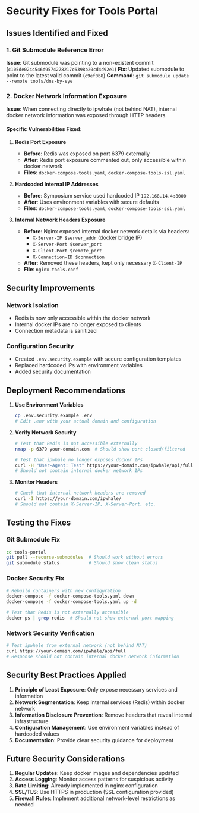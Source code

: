 # Security Fixes for Tools Portal

## Issues Identified and Fixed

### 1. Git Submodule Reference Error
**Issue**: Git submodule was pointing to a non-existent commit (`c105de024c546d9574278217c6398b20cd4d92e1`)
**Fix**: Updated submodule to point to the latest valid commit (`c9ef0b8`)
**Command**: `git submodule update --remote tools/dns-by-eye`

### 2. Docker Network Information Exposure
**Issue**: When connecting directly to ipwhale (not behind NAT), internal docker network information was exposed through HTTP headers.

#### Specific Vulnerabilities Fixed:

1. **Redis Port Exposure**
   - **Before**: Redis was exposed on port 6379 externally
   - **After**: Redis port exposure commented out, only accessible within docker network
   - **Files**: `docker-compose-tools.yaml`, `docker-compose-tools-ssl.yaml`

2. **Hardcoded Internal IP Addresses**
   - **Before**: Symposium service used hardcoded IP `192.168.14.4:8000`
   - **After**: Uses environment variables with secure defaults
   - **Files**: `docker-compose-tools.yaml`, `docker-compose-tools-ssl.yaml`

3. **Internal Network Headers Exposure**
   - **Before**: Nginx exposed internal docker network details via headers:
     - `X-Server-IP $server_addr` (docker bridge IP)
     - `X-Server-Port $server_port`
     - `X-Client-Port $remote_port`
     - `X-Connection-ID $connection`
   - **After**: Removed these headers, kept only necessary `X-Client-IP`
   - **File**: `nginx-tools.conf`

## Security Improvements

### Network Isolation
- Redis is now only accessible within the docker network
- Internal docker IPs are no longer exposed to clients
- Connection metadata is sanitized

### Configuration Security
- Created `.env.security.example` with secure configuration templates
- Replaced hardcoded IPs with environment variables
- Added security documentation

## Deployment Recommendations

1. **Use Environment Variables**
   ```bash
   cp .env.security.example .env
   # Edit .env with your actual domain and configuration
   ```

2. **Verify Network Security**
   ```bash
   # Test that Redis is not accessible externally
   nmap -p 6379 your-domain.com  # Should show port closed/filtered
   
   # Test that ipwhale no longer exposes docker IPs
   curl -H "User-Agent: Test" https://your-domain.com/ipwhale/api/full
   # Should not contain internal docker network IPs
   ```

3. **Monitor Headers**
   ```bash
   # Check that internal network headers are removed
   curl -I https://your-domain.com/ipwhale/
   # Should not contain X-Server-IP, X-Server-Port, etc.
   ```

## Testing the Fixes

### Git Submodule Fix
```bash
cd tools-portal
git pull --recurse-submodules  # Should work without errors
git submodule status           # Should show clean status
```

### Docker Security Fix
```bash
# Rebuild containers with new configuration
docker-compose -f docker-compose-tools.yaml down
docker-compose -f docker-compose-tools.yaml up -d

# Test that Redis is not externally accessible
docker ps | grep redis  # Should not show external port mapping
```

### Network Security Verification
```bash
# Test ipwhale from external network (not behind NAT)
curl https://your-domain.com/ipwhale/api/full
# Response should not contain internal docker network information
```

## Security Best Practices Applied

1. **Principle of Least Exposure**: Only expose necessary services and information
2. **Network Segmentation**: Keep internal services (Redis) within docker network
3. **Information Disclosure Prevention**: Remove headers that reveal internal infrastructure
4. **Configuration Management**: Use environment variables instead of hardcoded values
5. **Documentation**: Provide clear security guidance for deployment

## Future Security Considerations

1. **Regular Updates**: Keep docker images and dependencies updated
2. **Access Logging**: Monitor access patterns for suspicious activity
3. **Rate Limiting**: Already implemented in nginx configuration
4. **SSL/TLS**: Use HTTPS in production (SSL configuration provided)
5. **Firewall Rules**: Implement additional network-level restrictions as needed